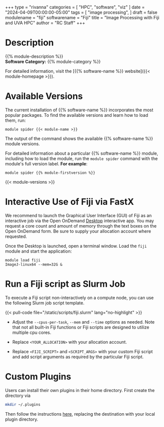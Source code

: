 +++
type = "rivanna"
categories = [
  "HPC",
  "software",
  "viz"
]
date = "2024-04-09T00:00:00-05:00"
tags = [
  "image processing",
]
draft = false
modulename = "fiji"
softwarename = "Fiji"
title = "Image Processing with Fiji and UVA HPC"
author = "RC Staff"
+++

# Description
{{% module-description %}}
<br>
**Software Category:** {{% module-category %}}

For detailed information, visit the [{{% software-name %}} website]({{< module-homepage >}}).

# Available Versions
The current installation of {{% software-name %}} incorporates the most popular packages. To find the available versions and learn how to load them, run:

```
module spider {{< module-name >}}
```

The output of the command shows the available {{% software-name %}} module versions.

For detailed information about a particular {{% software-name %}} module, including how to load the module, run the `module spider` command with the module's full version label. __For example__:
```
module spider {{% module-firstversion %}}
```

{{< module-versions >}}


# Interactive Use of Fiji via FastX

We recommend to launch the Graphical User Interface (GUI) of Fiji as an interactive job via the Open OnDemand [Desktop](/userinfo/hpc/ood/desktop) interactive app.  You may request a core count and amount of memory through the text boxes on the Open OnDemand form.  Be sure to supply your allocation account where requested.

Once the Desktop is launched, open a terminal window.  Load the `fiji` module and start the application: 

```
module load fiji
ImageJ-linux64 --mem=32G &
```

# Run a Fiji script as Slurm Job

To execute a Fiji script non-interactively on a compute node, you can use the following Slurm job script template.

{{< pull-code file="/static/scripts/fiji.slurm" lang="no-highlight" >}}


* Adjust the `--cpus-per-task`, `--mem` and `--time` options as needed. Note that not all built-in Fiji functions or Fiji scripts are designed to utilize multiple cpu cores.
 
* Replace `<YOUR_ALLOCATION>` with your allocation account.

* Replace `<FIJI_SCRIPT>` and `<SCRIPT_ARGS>` with your custom Fiji script and add script arguments as required by the particular Fiji script.

# Custom Plugins

Users can install their own plugins in their home directory. First create the directory via
```bash
mkdir ~/.plugins
```
Then follow the instructions [here](https://imagej.net/plugins/#installing-plugins-manually), replacing the destination with your local plugin directory.
